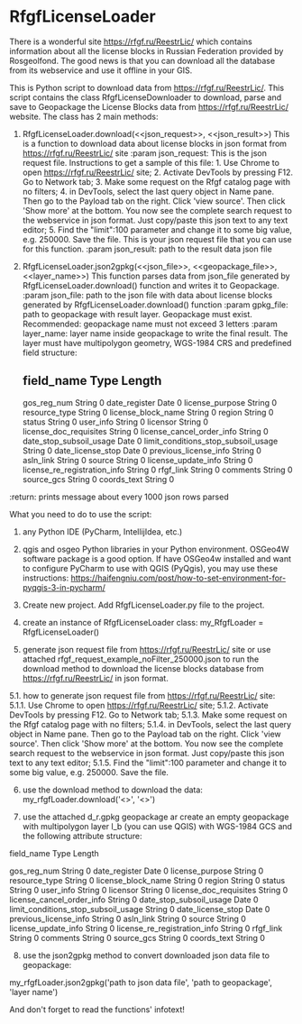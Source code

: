 # RfgfLicenseLoader

There is a wonderful site https://rfgf.ru/ReestrLic/ which contains information about all the license blocks in Russian Federation provided by Rosgeolfond. The good news is that you can download all the database from its webservice and use it offline in your GIS.

This is Python script to download data from https://rfgf.ru/ReestrLic/.
This script contains the class RfgfLicenseDownloader to download, parse and save to Geopackage the License Blocks data from https://rfgf.ru/ReestrLic/ website.
The class has 2 main methods:

1) RfgfLicenseLoader.download(<<json_request>>, <<json_result>>)
This is a function to download data about license blocks in json format from https://rfgf.ru/ReestrLic/ site
        :param json_request: This is the json request file. Instructions to get a sample of this file: 1. Use Chrome
        to open https://rfgf.ru/ReestrLic/ site; 2. Activate DevTools by pressing F12. Go to Network tab; 3. Make some
        request on the Rfgf catalog page with no filters; 4. in DevTools, select the last query object in Name pane.
        Then go to the Payload tab on the right. Click 'view source'. Then click 'Show more' at the bottom. You now
        see the complete search request to the webservice in json format. Just copy/paste this json text to any text
        editor; 5. Find the "limit":100 parameter and change it to some big value, e.g. 250000. Save the file.
        This is your json request file that you can use for this function.
        :param json_result: path to the result data json file

2) RfgfLicenseLoader.json2gpkg(<<json_file>>, <<geopackage_file>>, <<layer_name>>)
This function parses data from json_file generated by RfgfLicenseLoader.download() function and writes it to
Geopackage.
:param json_file: path to the json file with data about license blocks generated by RfgfLicenseLoader.download()
function
:param gpkg_file: path to geopackage with result layer. Geopackage must exist. Recommended: geopackage name must
not exceed 3 letters
:param layer_name: layer name inside geopackage to write the final result. The layer must have multipolygon
geometry, WGS-1984 CRS and predefined field structure:
        
    field_name Type Length
    ---------------------------
    gos_reg_num String 0
    date_register Date 0
    license_purpose String 0
    resource_type String 0
    license_block_name String 0
    region String 0
    status String 0
    user_info String 0
    licensor String 0
    license_doc_requisites String 0
    license_cancel_order_info String 0
    date_stop_subsoil_usage Date 0
    limit_conditions_stop_subsoil_usage String 0
    date_license_stop Date 0
    previous_license_info String 0
    asln_link String 0
    source String 0
    license_update_info String 0
    license_re_registration_info String 0
    rfgf_link String 0
    comments String 0
    source_gcs String 0
    coords_text String 0

:return: prints message about every 1000 json rows parsed

What you need to do to use the script:

1) any Python IDE (PyCharm, IntellijIdea, etc.)

2) qgis and osgeo Python libraries in your Python environment. OSGeo4W software package is a good option. If have OSGeo4w installed and want to configure PyCharm to use with QGIS (PyQgis), you may use these instructions: https://haifengniu.com/post/how-to-set-environment-for-pyqgis-3-in-pycharm/

3) Create new project. Add RfgfLicenseLoader.py file to the project.

4) create an instance of RfgfLicenseLoader class:
my_RfgfLoader = RfgfLicenseLoader()

5) generate json request file from https://rfgf.ru/ReestrLic/ site or use attached rfgf_request_example_noFilter_250000.json to run the download method to download the license blocks database from https://rfgf.ru/ReestrLic/ in json format.

5.1. how to generate json request file from https://rfgf.ru/ReestrLic/ site:
5.1.1. Use Chrome to open https://rfgf.ru/ReestrLic/ site;
5.1.2. Activate DevTools by pressing F12. Go to Network tab;
5.1.3. Make some request on the Rfgf catalog page with no filters;
5.1.4. in DevTools, select the last query object in Name pane. Then go to the Payload tab on the right. Click 'view source'. Then click 'Show more' at the bottom. You now see the complete search request to the webservice in json format. Just copy/paste this json text to any text editor;
5.1.5. Find the "limit":100 parameter and change it to some big value, e.g. 250000. Save the file.

6) use the download method to download the data:
my_rfgfLoader.download('<<path to json request file>>', '<<path to result json file>>')

7) use the attached d_r.gpkg geopackage ar create an empty geopackage with multipolygon layer l_b (you can use QGIS) with WGS-1984 GCS and the following attribute structure:

field_name Type Length

gos_reg_num String 0
date_register Date 0
license_purpose String 0
resource_type String 0
license_block_name String 0
region String 0
status String 0
user_info String 0
licensor String 0
license_doc_requisites String 0
license_cancel_order_info String 0
date_stop_subsoil_usage Date 0
limit_conditions_stop_subsoil_usage String 0
date_license_stop Date 0
previous_license_info String 0
asln_link String 0
source String 0
license_update_info String 0
license_re_registration_info String 0
rfgf_link String 0
comments String 0
source_gcs String 0
coords_text String 0

8) use the json2gpkg method to convert downloaded json data file to geopackage:

my_rfgfLoader.json2gpkg('path to json data file', 'path to geopackage', 'layer name')

And don't forget to read the functions' infotext!
